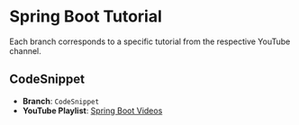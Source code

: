 # Spring Boot Tutorial

Each branch corresponds to a specific tutorial from the respective YouTube channel.

## CodeSnippet
- **Branch**: `CodeSnippet`
- **YouTube Playlist**: [Spring Boot Videos](https://www.youtube.com/playlist?list=PL-bgVzzRdaPhNeXyQBtp8hMlUc14J2kRK)